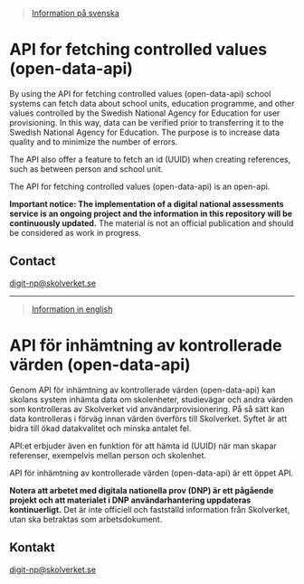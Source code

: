 >[Information på svenska](#api-f%C3%B6r-inh%C3%A4mtning-av-kontrollerade-v%C3%A4rden-open-data-api)

# API for fetching controlled values (open-data-api)
By using the API for fetching controlled values (open-data-api) school systems can fetch data about school units, education programme, and other values controlled by the Swedish National Agency for Education for user provisioning. In this way, data can be verified prior to transferring it to the Swedish National Agency for Education. The purpose is to increase data quality and to minimize the number of errors.

The API also offer a feature to fetch an id (UUID) when creating references, such as between person and school unit.

The API for fetching controlled values (open-data-api) is an open-api.

**Important notice: The implementation of a digital national assessments service is an ongoing project and the information in this repository will be continuously updated.** The material is not an official publication and should be considered as work in progress.

## Contact
digit-np@skolverket.se
___
>[Information in english](#api-for-fetching-controlled-values-open-data-api)
# API för inhämtning av kontrollerade värden (open-data-api)
Genom API för inhämtning av kontrollerade värden (open-data-api) kan skolans system inhämta data om skolenheter, studievägar och andra värden som kontrolleras av Skolverket vid användarprovisionering. På så sätt kan data kontrolleras i förväg innan värden överförs till Skolverket. Syftet är att bidra till ökad datakvalitet och minska antalet fel.

API:et erbjuder även en funktion för att hämta id (UUID) när man skapar referenser, exempelvis mellan person och skolenhet. 

API för inhämtning av kontrollerade värden (open-data-api) är ett öppet API.

**Notera att arbetet med digitala nationella prov (DNP) är ett pågående projekt och att materialet i DNP användarhantering uppdateras kontinuerligt.** Det är inte officiell och fastställd information från Skolverket, utan ska betraktas som arbetsdokument.

## Kontakt
digit-np@skolverket.se
